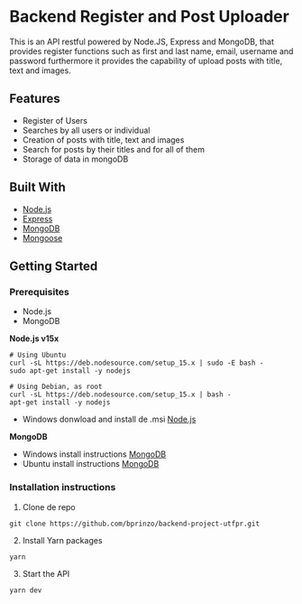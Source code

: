 # Backend Register and Post Uploader

This is an API restful powered by Node.JS, Express and MongoDB, that provides register functions such as first and last name, email, username and password furthermore it 
provides the capability of upload posts with title, text and images.
 
## Features

* Register of Users
* Searches by all users or individual
* Creation of posts with title, text and images
* Search for posts by their titles and for all of them
* Storage of data in mongoDB

## Built With

* [Node.js](https://nodejs.org/en/)
* [Express](https://expressjs.com/pt-br/)
* [MongoDB](https://www.mongodb.com/)
* [Mongoose](https://mongoosejs.com/)

## Getting Started

### Prerequisites

* Node.js
* MongoDB

**Node.js v15x**

```
# Using Ubuntu
curl -sL https://deb.nodesource.com/setup_15.x | sudo -E bash -
sudo apt-get install -y nodejs

# Using Debian, as root
curl -sL https://deb.nodesource.com/setup_15.x | bash -
apt-get install -y nodejs
```
 * Windows donwload and install de .msi [Node.js](https://nodejs.org/en/)
 
**MongoDB**

* Windows install instructions [MongoDB](https://docs.mongodb.com/manual/tutorial/install-mongodb-on-windows/)
* Ubuntu install instructions [MongoDB](https://docs.mongodb.com/manual/tutorial/install-mongodb-on-ubuntu/)

### Installation instructions

1. Clone de repo

```git clone https://github.com/bprinzo/backend-project-utfpr.git```

2. Install Yarn packages

```
yarn
```
3. Start the API
```
yarn dev
```

